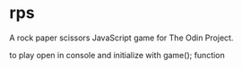 # rps
A rock paper scissors JavaScript game for The Odin Project.

to play open in console and initialize with game(); function 
